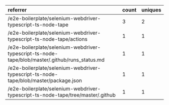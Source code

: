 | referrer                                                                                       | count | uniques |
| :--------------------------------------------------------------------------------------------- | :---- | :------ |
| /e2e-boilerplate/selenium-webdriver-typescript-ts-node-tape                                    | 3     | 2       |
| /e2e-boilerplate/selenium-webdriver-typescript-ts-node-tape/actions                            | 1     | 1       |
| /e2e-boilerplate/selenium-webdriver-typescript-ts-node-tape/blob/master/.github/runs_status.md | 1     | 1       |
| /e2e-boilerplate/selenium-webdriver-typescript-ts-node-tape/blob/master/package.json           | 1     | 1       |
| /e2e-boilerplate/selenium-webdriver-typescript-ts-node-tape/tree/master/.github                | 1     | 1       |